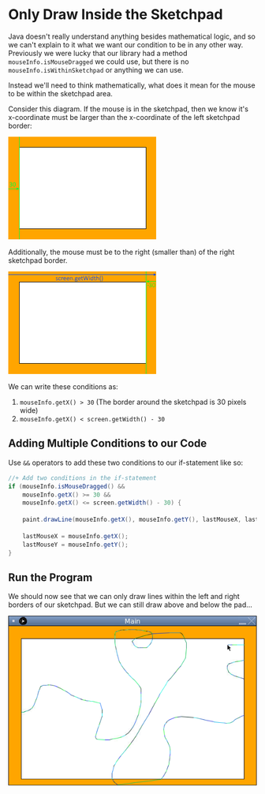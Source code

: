 # Only Draw Inside the Sketchpad

Java doesn't really understand anything besides mathematical logic, and so we can't explain to it what we want our condition to be in any other way. Previously we were lucky that our library had a method `mouseInfo.isMouseDragged` we could use, but there is no `mouseInfo.isWithinSketchpad` or anything we can use.

Instead we'll need to think mathematically, what does it mean for the mouse to be within the sketchpad area.

Consider this diagram. If the mouse is in the sketchpad, then we know it's x-coordinate must be larger than the x-coordinate of the left sketchpad border:

![](images/leftborder.png)

Additionally, the mouse must be to the right (smaller than) of the right sketchpad border.

![](images/rightborder.png)

We can write these conditions as:
1. `mouseInfo.getX() > 30` (The border around the sketchpad is 30 pixels wide)
2. `mouseInfo.getX() < screen.getWidth() - 30`

## Adding Multiple Conditions to our Code

Use `&&` operators to add these two conditions to our if-statement like so:

```java
//+ Add two conditions in the if-statement
if (mouseInfo.isMouseDragged() &&
    mouseInfo.getX() >= 30 &&
    mouseInfo.getX() <= screen.getWidth() - 30) {

    paint.drawLine(mouseInfo.getX(), mouseInfo.getY(), lastMouseX, lastMouseY);

    lastMouseX = mouseInfo.getX();
    lastMouseY = mouseInfo.getY();
}
```

## Run the Program

We should now see that we can only draw lines within the left and right borders of our sketchpad. But we can still draw above and below the pad...

![](images/aboveandbelow.png)
